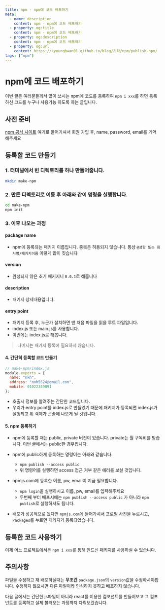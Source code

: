 ```yaml
---
title: npm - npm에 코드 배포하기
meta:
  - name: description
    content: npm - npm에 코드 배포하기
  - property: og:title
    content: npm - npm에 코드 배포하기
  - property: og:description
    content: npm - npm에 코드 배포하기
  - property: og:url
    content: https://kyounghwan01.github.io/blog/기타/npm/publish-npm/
tags: ["npm"]
---
```


# npm에 코드 배포하기

이번 글은 여러분들께서 많이 쓰시는 npm에 코드를 등록하여 `npm i xxx`를 하면 등록하신 코드를 누구나 사용가능 하도록 하는 글입니다.

## 사전 준비

[npm 공식 사이트](https://www.npmjs.com/) 여기로 들어가셔서 회원 가입 후, name, password, email를 기억해주세요

## 등록할 코드 만들기

### 1. 터미널에서 빈 디렉토리를 하나 만들어줍니다.

```sh
mkdir make-npm
```

### 2. 만든 디렉토리로 이동 후 아래와 같이 명령을 실행합니다.

```sh
cd make-npm
npm init
```

### 3. 이후 나오는 과정

#### package name

- npm에 등록되는 패키지 이름입니다. 중복은 허용되지 않습니다. 통상 `@성함 또는 회사명/패키지이름` 이렇게 많이 짓습니다

#### version

- 완성되지 않은 초기 패키지니 `0.0.1`로 해줍니다

#### description

- 패키지 상세내용입니다.

#### entry point

- 패키지 등록 후, 누군가 설치하면 맨 처음 파일을 읽을 루트 파일입니다.
- index.js 또는 main.js를 사용합니다.
- 이번에는 index.js로 해봅니다.

> 나머지는 패키지 등록에 필요하지 않습니다.

#### 4. 간단히 등록할 코드 만들기

```js
// make-npm/index.js
module.exports = {
  name: "nkh",
  address: "noh5524@gmail.con",
  mobile: 01022349891
};
```

- 호출시 정보를 알려주는 간단한 코드입니다.
- 우리가 entry point를 index.js로 만들었기 때문에 패키지가 등록되면 index.js가 실행되고 위 객체가 콘솔에 나오게 될 것입니다.

#### 5. npm 등록하기

- npm에 등록할 때는 public, private 버전이 있습니다. private는 월 구독비를 받습니다. 이번 글에서는 public한 경우입니다.

- npm에 public하게 등록하는 명령어는 아래와 같습니다.

  - `npm publish --access public`
  - 위 명령어를 실행하면 access 접근 거부 같은 에러를 보실 것입니다.

- npmjs.com에 등록한 이름, pw, email이 지금 필요합니다.

  - `npm login`을 실행하시고 이름, pw, email를 입력해주세요
  - 두번째 부터 배포시에는 `npm publish --access public` 가 아니라 `npm publish`로 실행하셔도 됩니다.

- 배포가 성공적으로 됬다면 `npmjs.com`에 들어가셔서 프로필 사진을 누르시고, `Packages`를 누르면 패키지가 등록되었습니다.

## 등록한 코드 사용하기

이제 어느 프로젝트에서든 `npm i xxx`를 통해 만드신 패키지를 사용하실 수 있습니다.

## 주의사항

파일을 수정하고 재 배포하실때는 **무조건** `package.json`의 `version`값을 수정하셔야합니다. 수정하지 않으시면 다른 파일이라 인식하지 못하고 배포하지 않습니다.

다음 글에서는 간단한 js파일이 아니라 react를 이용한 컴포넌트를 만들어보고 그 컴포넌트를 등록하고 실제 불러오는 과정까지 다뤄보겠습니다.

<TagLinks />

<Disqus />

